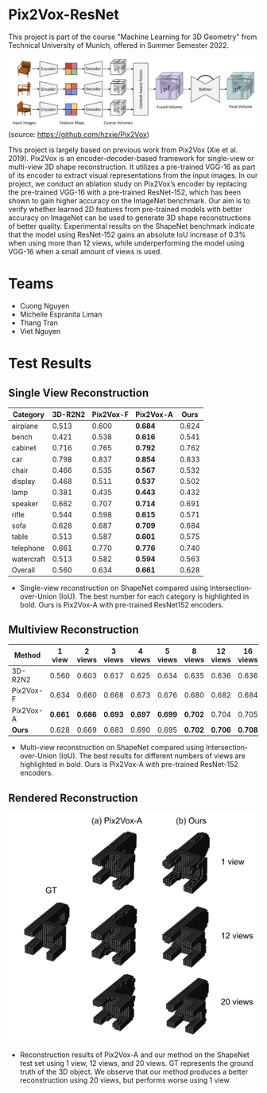 # Pix2Vox-ResNet

This project is part of the course "Machine Learning for 3D Geometry" from Technical University of Munich, offered in Summer Semester 2022.

![Overview](./Pix2Vox-Overview.jpg)
(source: https://github.com/hzxie/Pix2Vox)

This project is largely based on previous work from Pix2Vox (Xie et al. 2019).
Pix2Vox is an encoder-decoder-based framework for single-view or multi-view 3D shape reconstruction. 
It utilizes a pre-trained VGG-16 as part of its encoder to extract visual representations from the input images. 
In our project, we conduct an ablation study on Pix2Vox’s encoder by replacing the pre-trained VGG-16 with a pre-trained ResNet-152, which has been shown to gain higher accuracy on the ImageNet benchmark. 
Our aim is to verify whether learned 2D features from pre-trained models with better accuracy on ImageNet can be used to generate 3D shape reconstructions of better quality. Experimental results on the ShapeNet benchmark indicate that the model using ResNet-152 gains an absolute IoU increase of 0.3% when using more than 12 views, while underperforming the model using VGG-16 when a small amount of views is used.

# Teams

- Cuong Nguyen
- Michelle Espranita Liman
- Thang Tran
- Viet Nguyen

# Test Results

## Single View Reconstruction

| Category   | 3D-R2N2               | Pix2Vox-F | Pix2Vox-A      | **Ours**             |
|------------|-----------------------|-----------|----------------|----------------------|
| airplane   | 0.513                 | 0.600     | **0.684**      | 0.624                |
| bench      | 0.421                 | 0.538     | **0.616**      | 0.541                |
| cabinet    | 0.716                 | 0.765     | **0.792**      | 0.762                |
| car        | 0.798                 | 0.837     | **0.854**      | 0.833                |
| chair      | 0.466                 | 0.535     | **0.567**      | 0.532                |
| display    | 0.468                 | 0.511     | **0.537**      | 0.502                |
| lamp       | 0.381                 | 0.435     | **0.443**      | 0.432                |
| speaker    | 0.662                 | 0.707     | **0.714**      | 0.691                |
| rifle      | 0.544                 | 0.598     | **0.615**      | 0.571                |
| sofa       | 0.628                 | 0.687     | **0.709**      | 0.684                |
| table      | 0.513                 | 0.587     | **0.601**      | 0.575                |
| telephone  | 0.661                 | 0.770     | **0.776**      | 0.740                |
| watercraft | 0.513                 | 0.582     | **0.594**      | 0.563                |
| Overall    | 0.560                 | 0.634     | **0.661**      | 0.628                |

- Single-view reconstruction on ShapeNet compared using Intersection-over-Union (IoU). The best number for each category is highlighted in bold. Ours is Pix2Vox-A with pre-trained ResNet152 encoders.

## Multiview Reconstruction

| Method                 | 1 view       | 2 views        | 3 views        | 4 views        | 5 views        | 8 views        | 12 views       | 16 views       | 20 views       |
|------------------------|--------------|----------------|----------------|----------------|----------------|----------------|----------------|----------------|----------------|
| 3D-R2N2                | 0.560        | 0.603          | 0.617          | 0.625          | 0.634          | 0.635          | 0.636          | 0.636          | 0.636          |
| Pix2Vox-F              | 0.634        | 0.660          | 0.668          | 0.673          | 0.676          | 0.680          | 0.682          | 0.684          | 0.684          |
| Pix2Vox-A              | **0.661**    | **0.686**      | **0.693**      | **0.697**      | **0.699**      | **0.702**      | 0.704          | 0.705          | 0.706          |
| **Ours**               | 0.628        | 0.669          | 0.683          | 0.690          | 0.695          | **0.702**      | **0.706**      | **0.708**      | **0.709**      |

- Multi-view reconstruction on ShapeNet compared using Intersection-over-Union (IoU). The best results for different numbers of views are highlighted in bold. Ours is Pix2Vox-A with pre-trained ResNet-152 encoders.

## Rendered Reconstruction

![Overview](./chair.png)

- Reconstruction results of Pix2Vox-A and our method on the ShapeNet test set using 1 view, 12 views, and 20 views. GT represents the ground truth of the 3D object. We observe that our method produces a better reconstruction using 20 views, but performs worse using 1 view.

